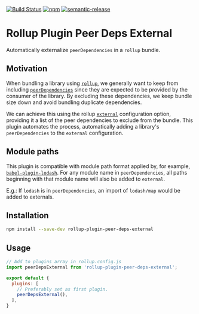 [![Build Status](https://travis-ci.org/Updater/rollup-plugin-peer-deps-external.svg?branch=master)](https://travis-ci.org/Updater/rollup-plugin-peer-deps-external) [![npm](https://img.shields.io/npm/v/rollup-plugin-peer-deps-external.svg)](https://www.npmjs.com/package/rollup-plugin-peer-deps-external) [![semantic-release](https://img.shields.io/badge/%20%20%F0%9F%93%A6%F0%9F%9A%80-semantic--release-e10079.svg)](https://github.com/semantic-release/semantic-release)

# Rollup Plugin Peer Deps External
Automatically externalize `peerDependencies` in a `rollup` bundle.

## Motivation
When bundling a library using [`rollup`](https://github.com/rollup/rollup), we generally want to keep from including  [`peerDependencies`](https://nodejs.org/en/blog/npm/peer-dependencies/) since they are expected to be  provided by the consumer of the library. By excluding these dependencies, we keep bundle size down and avoid bundling duplicate dependencies.

We can achieve this using the rollup [`external`](https://github.com/rollup/rollup/wiki/JavaScript-API#external) configuration option, providing it a list of the peer dependencies to exclude from the bundle. This plugin automates the process, automatically adding a library's `peerDependencies` to the `external` configuration.

## Module paths
This plugin is compatible with module path format applied by, for example, [`babel-plugin-lodash`](https://github.com/lodash/babel-plugin-lodash). For any module name in `peerDependencies`, all paths beginning with that module name will also be added to `external`.

E.g.: If `lodash` is in `peerDependencies`, an import of `lodash/map` would be added to externals.

## Installation
```bash
npm install --save-dev rollup-plugin-peer-deps-external
```

## Usage
```javascript
// Add to plugins array in rollup.config.js
import peerDepsExternal from 'rollup-plugin-peer-deps-external';

export default {
  plugins: [
    // Preferably set as first plugin.
    peerDepsExternal(),
  ],
}
```
